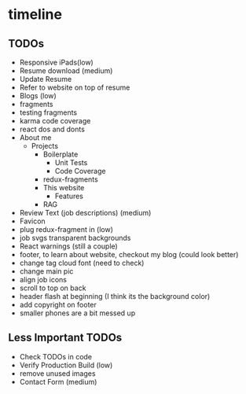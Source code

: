 # timeline

## TODOs
 * Responsive iPads(low)
 * Resume download (medium)
  * Update Resume
  * Refer to website on top of resume
 * Blogs (low)
  * fragments
  * testing fragments   
  * karma code coverage
  * react dos and donts
  * About me
    * Projects
        * Boilerplate
          * Unit Tests
          * Code Coverage
        * redux-fragments
        * This website
          * Features
        * RAG
 * Review Text (job descriptions) (medium)
 * Favicon
 * plug redux-fragment in (low)
 * job svgs transparent backgrounds
 * React warnings (still a couple)
 * footer, to learn about website, checkout my blog (could look better)
 * change tag cloud font (need to check)
 * change main pic
 * align job icons
 * scroll to top on back
 * header flash at beginning (I think its the background color)
 * add copyright on footer
 * smaller phones are a bit messed up
  
## Less Important TODOs
 * Check TODOs in code
 * Verify Production Build (low)
 * remove unused images
 * Contact Form (medium)